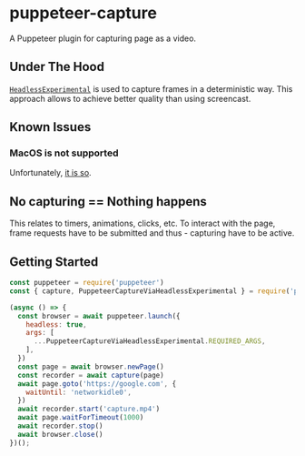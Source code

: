 # puppeteer-capture

A Puppeteer plugin for capturing page as a video.

## Under The Hood

[`HeadlessExperimental`](https://chromedevtools.github.io/devtools-protocol/tot/HeadlessExperimental/) is used to capture frames in a deterministic way. This approach allows to achieve better quality than using screencast.

## Known Issues

### MacOS is not supported

Unfortunately, [it is so](https://source.chromium.org/chromium/chromium/src/+/main:headless/lib/browser/protocol/target_handler.cc;drc=5811aa08e60ba5ac7622f029163213cfbdb682f7;l=32).

## No capturing == Nothing happens

This relates to timers, animations, clicks, etc. To interact with the page, frame requests have to be submitted and thus - capturing have to be active.

## Getting Started

```js
const puppeteer = require('puppeteer')
const { capture, PuppeteerCaptureViaHeadlessExperimental } = require('puppeteer-capture')

(async () => {
  const browser = await puppeteer.launch({
    headless: true,
    args: [
      ...PuppeteerCaptureViaHeadlessExperimental.REQUIRED_ARGS,
    ],
  })
  const page = await browser.newPage()
  const recorder = await capture(page)
  await page.goto('https://google.com', {
    waitUntil: 'networkidle0',
  })
  await recorder.start('capture.mp4')
  await page.waitForTimeout(1000)
  await recorder.stop()
  await browser.close()
})();
```
